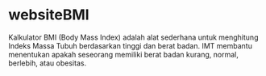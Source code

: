 # websiteBMI
Kalkulator BMI (Body Mass Index) adalah alat sederhana untuk menghitung Indeks Massa Tubuh berdasarkan tinggi dan berat badan. IMT membantu menentukan apakah seseorang memiliki berat badan kurang, normal, berlebih, atau obesitas.
